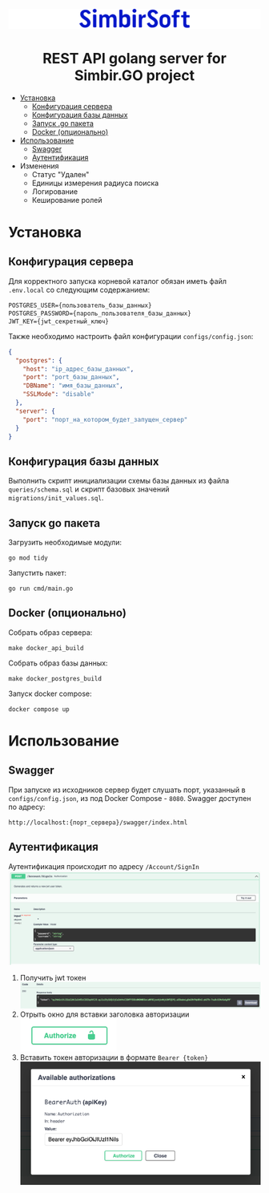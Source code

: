 ![SimbirSoft](pictures/logo.svg)

<h1 style="text-align: center;"> REST API golang server for Simbir.GO project </h1>

- [Установка](#установка)
    - [Конфигурация сервера](#конфигурация-сервера)
    - [Конфигурация базы данных](#конфигурация-базы-данных)
    - [Запуск .go пакета](#запуск-go-пакета)
    - [Docker (опционально)](#docker-(опционально))
- [Использование](#использование)
    - [Swagger](#swagger)
    - [Аутентификация](#аутентификация)
- Изменения
    - Статус "Удален"
    - Единицы измерения радиуса поиска
    - Логирование
    - Кеширование ролей

# Установка

## Конфигурация сервера
Для корректного запуска корневой каталог обязан иметь файл `.env.local` со следующим содержанием:
```
POSTGRES_USER={пользователь_базы_данных}
POSTGRES_PASSWORD={пароль_пользователя_базы_данных}
JWT_KEY={jwt_секретный_ключ}
```
Также необходимо настроить файл конфигурации `configs/config.json`:
```json
{
  "postgres": {
    "host": "ip_адрес_базы_данных",
    "port": "port_базы_данных",
    "DBName": "имя_базы_данных",
    "SSLMode": "disable"
  },
  "server": {
    "port": "порт_на_котором_будет_запущен_сервер"
  }
}
```

## Конфигурация базы данных
Выполнить скрипт инициализации схемы базы данных из файла `queries/schema.sql` и скрипт базовых значений `migrations/init_values.sql`.

## Запуск go пакета
Загрузить необходимые модули:
```
go mod tidy
```
Запустить пакет:
```
go run cmd/main.go
```

## Docker (опционально)
Собрать образ сервера:
```
make docker_api_build
```
Собрать образ базы данных:
```
make docker_postgres_build
```
Запуск docker compose:
```
docker compose up
```


# Использование

## Swagger
При запуске из исходников сервер будет слушать порт, указанный в `configs/config.json`, из под Docker Compose - `8080`.
Swagger доступен по адресу:
```
http://localhost:{порт_сервера}/swagger/index.html
```
## Аутентификация
Аутентификация происходит по адресу `/Account/SignIn`
![img.png](pictures/sign-in.png)

1. Получить jwt токен
![img.png](pictures/jwt-token.png)
2. Отрыть окно для вставки заголовка авторизации
![img.png](pictures/authorize-button.png)
3. Вставить токен авторизации в формате `Bearer {token}`
![img.png](pictures/bearer-token.png)